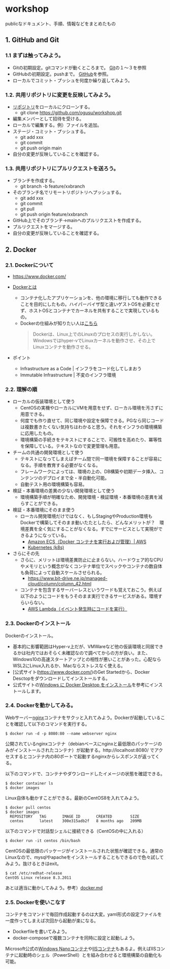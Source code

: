 # workshop
publicなドキュメント、手順、情報などをまとめたもの



## 1. GitHub and Git

### 1.1 まずは触ってみよう。

* Gitの初期設定。gitコマンドが動くところまで。
  [Git](https://github.com/ogusu/workshop/blob/main/git.md)の１～３を参照
* GitHubの初期設定。pushまで。
  [GitHub](https://github.com/ogusu/workshop/blob/main/GitHub.md)を参照。
* ローカルでコミット・プッシュを何度か繰り返してみよう。

### 1.2. 共用リポジトリに変更を反映してみよう。

* [リポジトリ](https://github.com/ogusu/workshop)をローカルにクローンする。
  * git clone https://github.com/ogusu/workshop.git
* 編集メンバーとして招待を受ける。
* ローカルで編集する。例）ファイルを追加。
* ステージ・コミット・プッシュする。
  * git add xxx
  * git commit
  * git push origin main
* 自分の変更が反映していることを確認する。

### 1.3. 共用リポジトリにプルリクエストを送ろう。

* ブランチを作成する。
  * git branch -b feature/xxbranch
* そのブランチ名でリモートリポジトリへプッシュする。
  * git add xxx
  * git commit
  * git pull
  * git push origin feature/xxbranch
* GitHub上でそのブランチ→mainへのプルリクエストを作成する。
* プルリクエストをマージする。
* 自分の変更が反映していることを確認する。

## 2. Docker

### 2.1. Dockerについて

* https://www.docker.com/
* [Dockerとは](https://www.pasonatech.co.jp/workstyle/column/detail.html?p=2675)
  * コンテナ化したアプリケーションを、他の環境に移行しても動作できることを目的にしたもの。ハイパーバイザ型と違いゲストOSを必要とせず、ホストOSとコンテナでカーネルを共有することで実現しているもの。
  * Dockerの仕組みが知りたい人は[こちら](https://www.gwtcenter.com/how-docker-works)
    > Dockerは、Linux上でのLinuxのプロセスの実行しかしない。Windowsではhyper-vでLinuxカーネルを動作させ、その上でLinuxコンテナを動作させる。


* ポイント
  * Infrastructure as a Code | インフラをコード化してしまおう
  * Immutable Infrastructure | 不変のインフラ環境

### 2.2. 理解の順

* ローカルの仮装環境として使う
  * CentOSの実機やローカルにVMを用意をせず、ローカル環境を汚さずに用意できる。
  * 何度でも作り直せて、同じ環境や設定を保障できる。PGなら同じコードは複数書きたくない気持ちはわかると思う。それをインフラの環境構築に応用したもの。
  * 環境構築の手続きをテキストにすることで、可搬性を高めたり、冪等性を保障している。テキストなので変更管理も用意。
* チームの共通の開発環境として使う
  * テキストになってしまえばチーム間で同一環境を保障することが容易になる。手順を教育する必要がなくなる。
  * フレームワークによっては、環境の上の、DB構築や初期データ挿入、コンテンツのデプロイまで全・半自動化可能。
  * 自動テスト用の環境構築も容易。
* 検証・本番環境の差異の少ない開発環境として使う
  * 環境構築手順が明確なため、開発環境・検証環境・本番環境の差異を減らすことができる。
* 検証・本番環境にそのまま使う
  * ローカル開発環境だけではなく、もしStagingやProduction環境もDockerで構築してそのまま動いたたとしたら、どんなメリットが？　環境差異を全く気にすることがなくなる。すでにサービスとして実現ができるようになっている。
    * [Amazon ECS（Docker コンテナを実行および管理）| AWS](https://aws.amazon.com/jp/lambda/)
    * [Kubernetes (k8s)](https://kubernetes.io/ja/docs/concepts/overview/what-is-kubernetes/)
* さらにその先
  * さらに、メリットは環境差異防止に止まらない。ハードウェア的なCPUやメモリという概念がなくコンテナ単位でスペックやコンテナの数自体も負荷によって自動スケールさせられる。
    * https://www.bit-drive.ne.jp/managed-cloud/column/column_42.html
  * コンテナを包含するサーバーレスというワードも覚えておこう。例えば以下のようにコードをもうそのまま実行できるサービスがある。環境すらいらない。
    * [AWS Lambda（イベント発生時にコードを実行）](https://aws.amazon.com/jp/lambda/)

### 2.3. Dockerのインストール

Dockerのインストール。
* 基本的に影響範囲はHyper-v上だが、VMWareなど他の仮装環境と同居できるかは社内ではおそらく未確認なので調べてからの方が良い。また、Windows10の高速スタートアップとの相性が悪いことがあった。心配ならWSL2にLinux入れるか、Macならストレスなく使える。
* [公式サイト(https://www.docker.com/)のGet Startedから、Docker Desctopをダウンロードしてインストールする。
* 公式サイトの[Windows に Docker Desktop をインストール](https://docs.docker.jp/docker-for-windows/install.html)を参考にインストールします。

### 2.4. Dockerを動かしてみる。

Webサーバー[nginx](https://hub.docker.com/_/nginx/)コンテナをサクッと入れてみよう。Dockerが起動していることを確認して以下のコマンドを実行する。

~~~
$ docker run -d -p 8080:80 --name webserver nginx
~~~
公開されているnginxコンテナ（debianベースにnginxと最低限のパッケージのみがインストールされたコンテナ）が起動する。http://localhost:8080/ でアクセスするとコンテナ内の80ポートで起動するnginxからレスポンスが返ってくる。

以下のコマンドで、コンテナやダウンロードしたイメージの状態を確認できる。
~~~
$ docker container ls
$ docker images
~~~

Linux自体も動かすことができる。最新のCentOS8を入れてみよう。
~~~
$ docker pull centos
$ docker images
  REPOSITORY   TAG       IMAGE ID       CREATED        SIZE
  centos       latest    300e315adb2f   8 months ago   209MB
~~~
以下のコマンドで対話型シェルに接続できる（CentOSの中に入れる）
~~~
$ docker run -it centos /bin/bash
~~~
CentOSの最低限のパッケージがインストールされた状態が確認できる。通常のLinuxなので、mysqlやapacheをインストールすることもできるので色々試してみよう。抜けるときはexit。
~~~
$ cat /etc/redhat-release
CentOS Linux release 8.3.2011
~~~

あとは適当に動かしてみよう。参考）[docker.md](https://github.com/ogusu/workshop/blob/main/git.md)

### 2.5. Dockerを使いこなす

コンテナをコマンドで毎回作成起動するのは大変。yaml形式の設定ファイルを一度作ってしまえば次回から起動が楽になる。
* Dockerfileを書いてみよう。
* docker-composeで複数コンテナを同時に設定と起動しよう。

Microsoft公式の[Windows Nanoコンテナ](https://qiita.com/anikundesu/items/90a7706b434daed5e266)や[IISコンテナ](https://hub.docker.com/_/microsoft-windows-servercore-iis)もあるよ。例えばIISコンテナに起動時のシェル（PowerShell）とを組み合わせると環境構築の自動化も可能。


